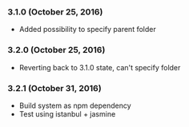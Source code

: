 ### 3.1.0 (October 25, 2016)

* Added possibility to specify parent folder

### 3.2.0 (October 25, 2016)

* Reverting back to 3.1.0 state, can't specify folder

### 3.2.1 (October 31, 2016)

* Build system as npm dependency
* Test using istanbul + jasmine
